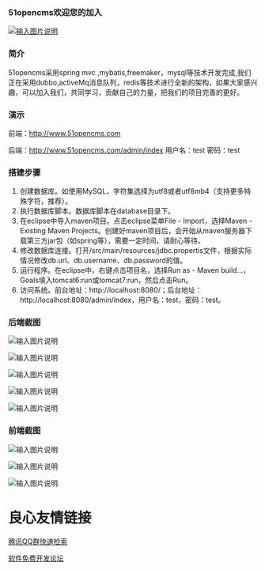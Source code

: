 ### 51opencms欢迎您的加入

[![输入图片说明](http://git.oschina.net/uploads/images/2017/0224/130336_a367bcb4_142850.png "在这里输入图片标题")](http://shang.qq.com/wpa/qunwpa?idkey=95955e57f0b64f9e7c547d083279b8f281572113ae632dcf989d40b21379af6c)

### 简介

   51opencms采用spring mvc ,mybatis,freemaker，mysql等技术开发完成,我们正在采用dubbo,activeMq消息队列，redis等技术进行全新的架构，如果大家感兴趣，可以加入我们，共同学习，贡献自己的力量，把我们的项目完善的更好。

### 演示

   前端：http://www.51opencms.com

   后端：http://www.51opencms.com/admin/index   用户名：test   密码：test

### 搭建步骤

1. 创建数据库。如使用MySQL，字符集选择为utf8或者utf8mb4（支持更多特殊字符，推荐）。
1. 执行数据库脚本。数据库脚本在database目录下。
1. 在eclipse中导入maven项目。点击eclipse菜单File - Import，选择Maven - Existing Maven Projects。创建好maven项目后，会开始从maven服务器下载第三方jar包（如spring等），需要一定时间，请耐心等待。
1. 修改数据库连接。打开/src/main/resources/jdbc.propertis文件，根据实际情况修改db.url、db.username、db.password的值。
1. 运行程序。在eclipse中，右键点击项目名，选择Run as - Maven build...，Goals填入tomcat6:run或tomcat7:run，然后点击Run。
1. 访问系统。前台地址：http://localhost:8080/；后台地址：http://localhost:8080/admin/index，用户名：test，密码：test。

### 后端截图

![输入图片说明](http://git.oschina.net/uploads/images/2017/0224/120928_090bc780_142850.png "在这里输入图片标题")

![输入图片说明](http://git.oschina.net/uploads/images/2017/0224/120946_93be03de_142850.png "在这里输入图片标题")

![输入图片说明](http://git.oschina.net/uploads/images/2017/0224/120956_3bbe6edc_142850.png "在这里输入图片标题")

![输入图片说明](http://git.oschina.net/uploads/images/2017/0224/121008_bf6971b1_142850.png "在这里输入图片标题")

![输入图片说明](http://git.oschina.net/uploads/images/2017/0224/121018_17c3c160_142850.png "在这里输入图片标题")

### 前端截图

![输入图片说明](http://git.oschina.net/uploads/images/2017/0224/123523_2b9f7498_142850.png "首页")

![输入图片说明](http://git.oschina.net/uploads/images/2017/0224/123533_9fe32095_142850.png "首页")

![输入图片说明](http://git.oschina.net/uploads/images/2017/0224/123546_3a39169c_142850.png "在这里输入图片标题")

 # 良心友情链接

[腾讯QQ群快速检索](http://u.720life.cn/s/8cf73f7c)

[软件免费开发论坛](http://u.720life.cn/s/bbb01dc0)